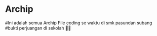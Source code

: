 # Archip

#Ini adalah semua Archip File coding se waktu di smk pasundan subang
#bukti perjuangan di sekolah 🐱‍👤
